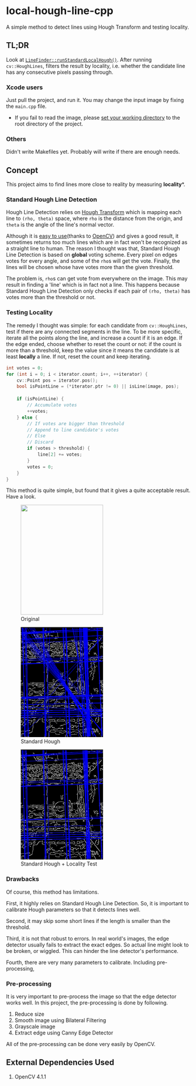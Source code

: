 # local-hough-line-cpp

A simple method to detect lines using Hough Transform and testing locality.


## TL;DR

Look at [```LineFinder::runStandardLocalHough()```](https://github.com/helloworldpark/local-hough-line-cpp/blob/876763c3c94a66db57e30bb1d2e31f196039c41b/src/LineFinder.cpp#L61). After running ```cv::HoughLines```, filters the result by locality, i.e. whether the candidate line has any consecutive pixels passing through.


### Xcode users

Just pull the project, and run it. You may change the input image by fixing the ```main.cpp``` file.

  - If you fail to read the image, please [set your working directory](https://stackoverflow.com/a/11748111/10464503) to the root directory of the project.


### Others

Didn't write Makefiles yet. Probably will write if there are enough needs.


## Concept

This project aims to find lines more close to reality by measuring **locality***.


### Standard Hough Line Detection

Hough Line Detection relies on [Hough Transform](https://en.wikipedia.org/wiki/Hough_transform) which is mapping each line to ```(rho, theta)``` space, where ```rho``` is the distance from the origin, and ```theta``` is the angle of the line's normal vector. 

Although it is [easy to use](https://docs.opencv.org/4.1.1/dd/d1a/group__imgproc__feature.html#ga46b4e588934f6c8dfd509cc6e0e4545a)(thanks to [OpenCV](https://docs.opencv.org/4.1.1/d9/db0/tutorial_hough_lines.html)) and gives a good result, it sometimes returns too much lines which are in fact won't be recognized as a straight line to human. The reason I thought was that, Standard Hough Line Detection is based on **global** voting scheme. Every pixel on edges votes for every angle, and some of the ```rho```s will get the vote. Finally, the lines will be chosen whose have votes more than the given threshold.

The problem is, ```rho```s can get vote from everywhere on the image.  This may result in finding a 'line' which is in fact not a line. This happens because Standard Hough Line Detection only checks if each pair of ```(rho, theta)``` has votes more than the threshold or not.


### Testing Locality

The remedy I thought was simple: for each candidate from ```cv::HoughLines```, test if there are any connected segments in the line. To be more specific, iterate all the points along the line, and increase a count if it is an edge. If the edge ended, choose whether to reset the count or not: if the count is more than a threshold, keep the value since it means the candidate is at least **locally** a line. If not, reset the count and keep iterating.
```c++
int votes = 0;
for (int i = 0; i < iterator.count; i++, ++iterator) {
    cv::Point pos = iterator.pos();
    bool isPointLine = (*iterator.ptr != 0) || isLine(image, pos);

    if (isPointLine) {
        // Accumulate votes
        ++votes;
    } else {
        // If votes are bigger than threshold
        // Append to line candidate's votes
        // Else
        // Discard
        if (votes > threshold) {
            line[2] += votes;
        }
        votes = 0;
    }
}
```

This method is quite simple, but found that it gives a quite acceptable result. Have a look.

<p float="left">
    <figure>
    <img width="225" height="300" src="images/test27.jpg">
    <figcaption>Original</figcaption>
    </figure>
    <figure>
    <img width="225" height="300" src="images/results/test27_stdHough.png">
    <figcaption>Standard Hough</figcaption>
    </figure>
    <figure>
    <img width="225" height="300" src="images/results/test27_stdLocalHough.png">
    <figcaption>Standard Hough + Locality Test</figcaption>
    </figure>
</p>


### Drawbacks

Of course, this method has limitations. 

First, it highly relies on Standard Hough Line Detection. So, it is important to calibrate Hough parameters so that it detects lines well.

Second, it may skip some short lines if the length is smaller than the threshold. 

Third, it is not that robust to errors. In real world's images, the edge detector usually fails to extract the exact edges. So actual line might look to be broken, or wiggled. This can hinder the line detector's performance.

Fourth, there are very many parameters to calibrate. Including pre-processing, 


### Pre-processing

It is very important to pre-process the image so that the edge detector works well. In this project, the pre-processing is done by following.

  1. Reduce size
  2. Smooth image using Bilateral Filtering
  3. Grayscale image
  4. Extract edge using Canny Edge Detector
  
All of the pre-processing can be done very easily by OpenCV.


## External Dependencies Used

1. OpenCV 4.1.1


